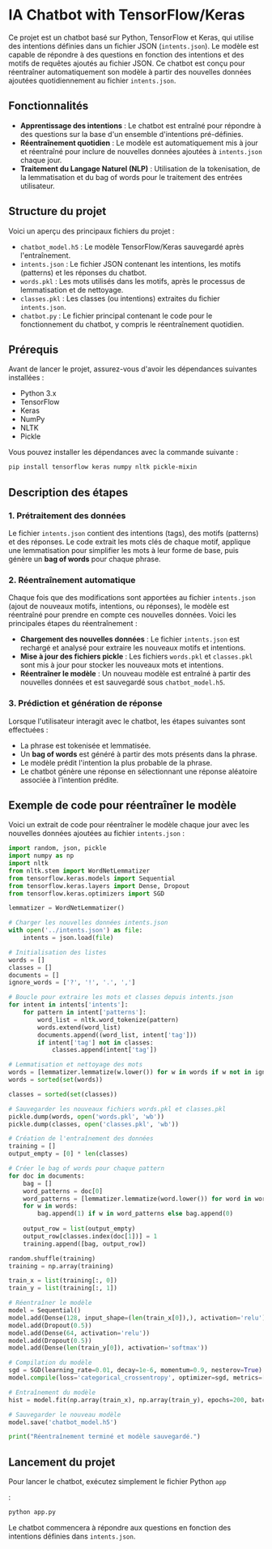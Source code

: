 # IA Chatbot with TensorFlow/Keras

Ce projet est un chatbot basé sur Python, TensorFlow et Keras, qui utilise des intentions définies dans un fichier JSON (`intents.json`). Le modèle est capable de répondre à des questions en fonction des intentions et des motifs de requêtes ajoutés au fichier JSON. Ce chatbot est conçu pour réentraîner automatiquement son modèle à partir des nouvelles données ajoutées quotidiennement au fichier `intents.json`.

## Fonctionnalités

- **Apprentissage des intentions** : Le chatbot est entraîné pour répondre à des questions sur la base d'un ensemble d'intentions pré-définies.
- **Réentraînement quotidien** : Le modèle est automatiquement mis à jour et réentraîné pour inclure de nouvelles données ajoutées à `intents.json` chaque jour.
- **Traitement du Langage Naturel (NLP)** : Utilisation de la tokenisation, de la lemmatisation et du bag of words pour le traitement des entrées utilisateur.

## Structure du projet

Voici un aperçu des principaux fichiers du projet :

- `chatbot_model.h5` : Le modèle TensorFlow/Keras sauvegardé après l'entraînement.
- `intents.json` : Le fichier JSON contenant les intentions, les motifs (patterns) et les réponses du chatbot.
- `words.pkl` : Les mots utilisés dans les motifs, après le processus de lemmatisation et de nettoyage.
- `classes.pkl` : Les classes (ou intentions) extraites du fichier `intents.json`.
- `chatbot.py` : Le fichier principal contenant le code pour le fonctionnement du chatbot, y compris le réentraînement quotidien.

## Prérequis

Avant de lancer le projet, assurez-vous d'avoir les dépendances suivantes installées :

- Python 3.x
- TensorFlow
- Keras
- NumPy
- NLTK
- Pickle

Vous pouvez installer les dépendances avec la commande suivante :

```bash
pip install tensorflow keras numpy nltk pickle-mixin
```

## Description des étapes

### 1. Prétraitement des données

Le fichier `intents.json` contient des intentions (tags), des motifs (patterns) et des réponses. Le code extrait les mots clés de chaque motif, applique une lemmatisation pour simplifier les mots à leur forme de base, puis génère un **bag of words** pour chaque phrase.

### 2. Réentraînement automatique

Chaque fois que des modifications sont apportées au fichier `intents.json` (ajout de nouveaux motifs, intentions, ou réponses), le modèle est réentraîné pour prendre en compte ces nouvelles données. Voici les principales étapes du réentraînement :

- **Chargement des nouvelles données** : Le fichier `intents.json` est rechargé et analysé pour extraire les nouveaux motifs et intentions.
- **Mise à jour des fichiers pickle** : Les fichiers `words.pkl` et `classes.pkl` sont mis à jour pour stocker les nouveaux mots et intentions.
- **Réentraîner le modèle** : Un nouveau modèle est entraîné à partir des nouvelles données et est sauvegardé sous `chatbot_model.h5`.

### 3. Prédiction et génération de réponse

Lorsque l'utilisateur interagit avec le chatbot, les étapes suivantes sont effectuées :

- La phrase est tokenisée et lemmatisée.
- Un **bag of words** est généré à partir des mots présents dans la phrase.
- Le modèle prédit l'intention la plus probable de la phrase.
- Le chatbot génère une réponse en sélectionnant une réponse aléatoire associée à l'intention prédite.

## Exemple de code pour réentraîner le modèle

Voici un extrait de code pour réentraîner le modèle chaque jour avec les nouvelles données ajoutées au fichier `intents.json` :

```python
import random, json, pickle
import numpy as np
import nltk
from nltk.stem import WordNetLemmatizer
from tensorflow.keras.models import Sequential
from tensorflow.keras.layers import Dense, Dropout
from tensorflow.keras.optimizers import SGD

lemmatizer = WordNetLemmatizer()

# Charger les nouvelles données intents.json
with open('../intents.json') as file:
    intents = json.load(file)

# Initialisation des listes
words = []
classes = []
documents = []
ignore_words = ['?', '!', '.', ',']

# Boucle pour extraire les mots et classes depuis intents.json
for intent in intents['intents']:
    for pattern in intent['patterns']:
        word_list = nltk.word_tokenize(pattern)
        words.extend(word_list)
        documents.append((word_list, intent['tag']))
        if intent['tag'] not in classes:
            classes.append(intent['tag'])

# Lemmatisation et nettoyage des mots
words = [lemmatizer.lemmatize(w.lower()) for w in words if w not in ignore_words]
words = sorted(set(words))

classes = sorted(set(classes))

# Sauvegarder les nouveaux fichiers words.pkl et classes.pkl
pickle.dump(words, open('words.pkl', 'wb'))
pickle.dump(classes, open('classes.pkl', 'wb'))

# Création de l'entraînement des données
training = []
output_empty = [0] * len(classes)

# Créer le bag of words pour chaque pattern
for doc in documents:
    bag = []
    word_patterns = doc[0]
    word_patterns = [lemmatizer.lemmatize(word.lower()) for word in word_patterns]
    for w in words:
        bag.append(1) if w in word_patterns else bag.append(0)
  
    output_row = list(output_empty)
    output_row[classes.index(doc[1])] = 1
    training.append([bag, output_row])

random.shuffle(training)
training = np.array(training)

train_x = list(training[:, 0])
train_y = list(training[:, 1])

# Réentraîner le modèle
model = Sequential()
model.add(Dense(128, input_shape=(len(train_x[0]),), activation='relu'))
model.add(Dropout(0.5))
model.add(Dense(64, activation='relu'))
model.add(Dropout(0.5))
model.add(Dense(len(train_y[0]), activation='softmax'))

# Compilation du modèle
sgd = SGD(learning_rate=0.01, decay=1e-6, momentum=0.9, nesterov=True)
model.compile(loss='categorical_crossentropy', optimizer=sgd, metrics=['accuracy'])

# Entraînement du modèle
hist = model.fit(np.array(train_x), np.array(train_y), epochs=200, batch_size=5, verbose=1)

# Sauvegarder le nouveau modèle
model.save('chatbot_model.h5')

print("Réentraînement terminé et modèle sauvegardé.")
```

## Lancement du projet

Pour lancer le chatbot, exécutez simplement le fichier Python `app`

 :

```bash
python app.py
```

Le chatbot commencera à répondre aux questions en fonction des intentions définies dans `intents.json`.
